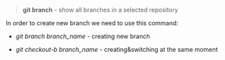 > **git branch** - show  all branches in a selected repository

In  order to create new branch we need to use this command:

+ *git branch  branch_name* - creating new branch

+ *git checkout-b branch_name* - creating&switching at the same moment